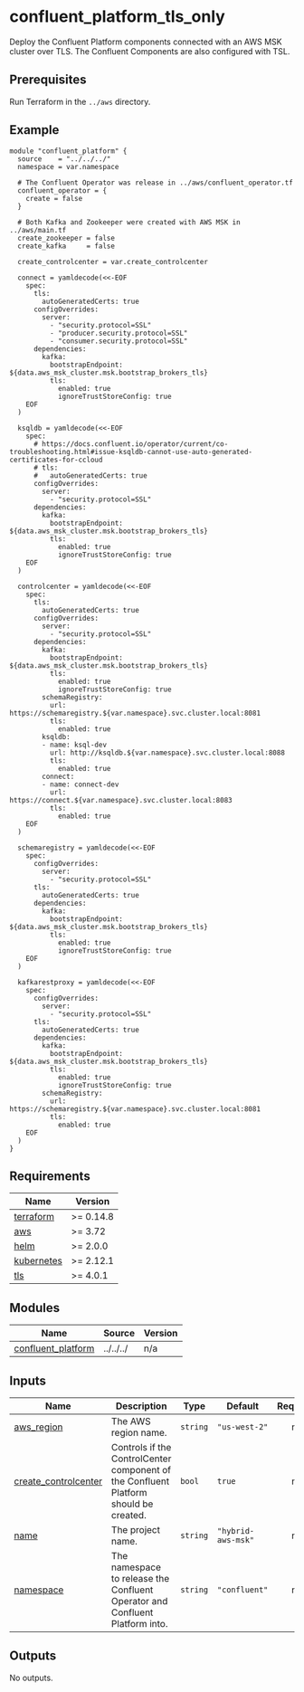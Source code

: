 # confluent_platform_tls_only

Deploy the Confluent Platform components connected with an AWS MSK cluster over TLS. The Confluent Components are also configured with TSL.

## Prerequisites

Run Terraform in the `../aws` directory.

<!-- BEGINNING OF PRE-COMMIT-TERRAFORM DOCS HOOK -->

## Example

```hcl
module "confluent_platform" {
  source    = "../../../"
  namespace = var.namespace

  # The Confluent Operator was release in ../aws/confluent_operator.tf
  confluent_operator = {
    create = false
  }

  # Both Kafka and Zookeeper were created with AWS MSK in ../aws/main.tf
  create_zookeeper = false
  create_kafka     = false

  create_controlcenter = var.create_controlcenter

  connect = yamldecode(<<-EOF
    spec:
      tls:
        autoGeneratedCerts: true
      configOverrides:
        server:
          - "security.protocol=SSL"
          - "producer.security.protocol=SSL"
          - "consumer.security.protocol=SSL"
      dependencies:
        kafka:
          bootstrapEndpoint: ${data.aws_msk_cluster.msk.bootstrap_brokers_tls}
          tls:
            enabled: true
            ignoreTrustStoreConfig: true
    EOF
  )

  ksqldb = yamldecode(<<-EOF
    spec:
      # https://docs.confluent.io/operator/current/co-troubleshooting.html#issue-ksqldb-cannot-use-auto-generated-certificates-for-ccloud
      # tls:
      #   autoGeneratedCerts: true
      configOverrides:
        server:
          - "security.protocol=SSL"
      dependencies:
        kafka:
          bootstrapEndpoint: ${data.aws_msk_cluster.msk.bootstrap_brokers_tls}
          tls:
            enabled: true
            ignoreTrustStoreConfig: true
    EOF
  )

  controlcenter = yamldecode(<<-EOF
    spec:
      tls:
        autoGeneratedCerts: true
      configOverrides:
        server:
          - "security.protocol=SSL"
      dependencies:
        kafka:
          bootstrapEndpoint: ${data.aws_msk_cluster.msk.bootstrap_brokers_tls}
          tls:
            enabled: true
            ignoreTrustStoreConfig: true
        schemaRegistry:
          url: https://schemaregistry.${var.namespace}.svc.cluster.local:8081
          tls:
            enabled: true
        ksqldb:
        - name: ksql-dev
          url: http://ksqldb.${var.namespace}.svc.cluster.local:8088
          tls:
            enabled: true
        connect:
        - name: connect-dev
          url:  https://connect.${var.namespace}.svc.cluster.local:8083
          tls:
            enabled: true
    EOF
  )

  schemaregistry = yamldecode(<<-EOF
    spec:
      configOverrides:
        server:
          - "security.protocol=SSL"
      tls:
        autoGeneratedCerts: true
      dependencies:
        kafka:
          bootstrapEndpoint: ${data.aws_msk_cluster.msk.bootstrap_brokers_tls}
          tls:
            enabled: true
            ignoreTrustStoreConfig: true
    EOF
  )

  kafkarestproxy = yamldecode(<<-EOF
    spec:
      configOverrides:
        server:
          - "security.protocol=SSL"
      tls:
        autoGeneratedCerts: true
      dependencies:
        kafka:
          bootstrapEndpoint: ${data.aws_msk_cluster.msk.bootstrap_brokers_tls}
          tls:
            enabled: true
            ignoreTrustStoreConfig: true
        schemaRegistry:
          url: https://schemaregistry.${var.namespace}.svc.cluster.local:8081
          tls:
            enabled: true
    EOF
  )
}
```

## Requirements

| Name | Version |
|------|---------|
| <a name="requirement_terraform"></a> [terraform](#requirement\_terraform) | >= 0.14.8 |
| <a name="requirement_aws"></a> [aws](#requirement\_aws) | >= 3.72 |
| <a name="requirement_helm"></a> [helm](#requirement\_helm) | >= 2.0.0 |
| <a name="requirement_kubernetes"></a> [kubernetes](#requirement\_kubernetes) | >= 2.12.1 |
| <a name="requirement_tls"></a> [tls](#requirement\_tls) | >= 4.0.1 |
## Modules

| Name | Source | Version |
|------|--------|---------|
| <a name="module_confluent_platform"></a> [confluent\_platform](#module\_confluent\_platform) | ../../../ | n/a |
## Inputs

| Name | Description | Type | Default | Required |
|------|-------------|------|---------|:--------:|
| <a name="input_aws_region"></a> [aws\_region](#input\_aws\_region) | The AWS region name. | `string` | `"us-west-2"` | no |
| <a name="input_create_controlcenter"></a> [create\_controlcenter](#input\_create\_controlcenter) | Controls if the ControlCenter component of the Confluent Platform should be created. | `bool` | `true` | no |
| <a name="input_name"></a> [name](#input\_name) | The project name. | `string` | `"hybrid-aws-msk"` | no |
| <a name="input_namespace"></a> [namespace](#input\_namespace) | The namespace to release the Confluent Operator and Confluent Platform into. | `string` | `"confluent"` | no |
## Outputs

No outputs.
<!-- END OF PRE-COMMIT-TERRAFORM DOCS HOOK -->
